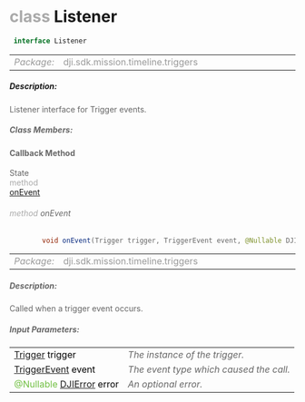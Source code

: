 <div class="article"><h1 ><font color="#AAA">class </font>Listener</h1></div>

~~~java
 interface Listener 
~~~

<html><table class="table-supportedby"><tr valign="top"><td width=15%><font color="#999"><i>Package:</i></td><td width=85%><font color="#999">dji.sdk.mission.timeline.triggers</td></tr></table></html>



##### Description:



<font color="#666">Listener interface for Trigger events.



##### Class Members:



#### Callback Method

<div class="api-row" id="djimissiontrigger_oneventcallback"><div class="api-col left">State</div><div class="api-col middle" style="color:#AAA">method</div><div class="api-col right"><a class="trigger" href="#djimissiontrigger_oneventcallback_inline">onEvent</a></div></div><div class="inline-doc" id="djimissiontrigger_oneventcallback_inline"

><div class="article"><h6 ><font color="#AAA">method </font>onEvent</h6></div>

~~~java
        void onEvent(Trigger trigger, TriggerEvent event, @Nullable DJIError error)
~~~

<html><table class="table-supportedby"><tr valign="top"><td width=15%><font color="#999"><i>Package:</i></td><td width=85%><font color="#999">dji.sdk.mission.timeline.triggers</td></tr></table></html>



##### Description:



<font color="#666">Called when a trigger event occurs.



##### Input Parameters:

<html><table class="table-inline-parameters"><tr valign="top"><td><font color="#70BF41"><a href="/Components/Missions/DJIMissionTrigger.html#djimissiontrigger">Trigger</a> <font color="#000">trigger</td><td><font color="#666"><i>The instance of the trigger.</i></td></tr><tr valign="top"><td><font color="#70BF41"><a href="/Components/Missions/DJIMissionTrigger.html#djimissiontrigger_djimissiontriggerevent">TriggerEvent</a> <font color="#000">event</td><td><font color="#666"><i>The event type which caused the call.</i></td></tr><tr valign="top"><td><font color="#70BF41">@Nullable <a href="/Components/SDKError/DJIError.html#djierror">DJIError</a> <font color="#000">error</td><td><font color="#666"><i>An optional error.</i></td></tr></table></html></div>


